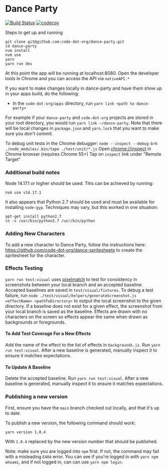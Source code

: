 # Dance Party
[![Build Status](https://github.com/code-dot-org/dance-party/actions/workflows/build.yml/badge.svg?branch=main)](https://github.com/code-dot-org/dance-party/actions/workflows/build.yml)
[![codecov](https://codecov.io/gh/code-dot-org/dance-party/branch/main/graph/badge.svg)](https://codecov.io/gh/code-dot-org/dance-party)

Steps to get up and running
```
git clone git@github.com:code-dot-org/dance-party.git
cd dance-party
nvm install
nvm use
yarn
yarn run dev
```

At this point the app will be running at localhost:8080. Open the developer tools in Chrome and you can access the API via `nativeAPI.*`

If you want to make changes locally in dance-party and have them show up in your apps build, do the following:
- In the `code-dot-org/apps` directory, run `yarn link <path to dance-party>`

For example if your `dance-party` and `code-dot-org` projects are stored in your root directory, you would run `yarn link ~/dance-party`.
Note that there will be local changes in `package.json` and `yarn.lock` that you want to make sure you don't commit.

To debug unit tests in the Chrome debugger:
`node --inspect --debug-brk ./node_modules/.bin/tape ./test/unit/*.js`
Open [chrome://inspect](chrome://inspect) in Chrome browser (requires Chrome 55+)
Tap on `inspect` link under "Remote Target"

### Additional build notes

Node 14.17.1 or higher should be used.  This can be achieved by running:
```
nvm use v14.17.1
```

It also appears that Python 2.7 should be used and must be available for installing `node-gyp`.  Techniques may vary, but this worked in one situation:
```
apt-get install python2.7
ln -s /usr/bin/python2.7 /usr/bin/python
```

### Adding New Characters
To add a new character to Dance Party, follow the instructions here: https://github.com/code-dot-org/dance-spritesheets to create the spritesheet for the character.

### Effects Testing
`yarn run test:visual` uses [pixelmatch](https://github.com/mapbox/pixelmatch#readme) to test for consistency in screenshots between your local branch and an accepted
baseline. Accepted baselines are saved in `test/visual/fixtures`.
To debug a test failure, run `node ./test/visual/helpers/generateScreenshot.js <effectName> <pathToDirectory>`
to output the local screenshot to the given directory. If a baseline does not exist for a given effect, the screenshot
from your local branch is saved as the baseline. Effects are drawn with no characters on the screen so effects appear
the same when drawn as backgrounds or foregrounds.

#### To Add Test Coverage For a New Effects
Add the name of the effect to the list of effects in `backgrounds.js`. Run `yarn run test:visual`.
After a new baseline is generated, manually inspect it to ensure it matches expectations.

#### To Update A Baseline
Delete the accepted baseline. Run `yarn run test:visual`. After a new baseline is generated, manually inspect
it to ensure it matches expectations.

### Publishing a new version

First, ensure you have the `main` branch checked out locally, and that it's up to date.

To publish a new version, the following command should work:
```
yarn version 1.0.4
```
With `1.0.4` replaced by the new version number that should be published.

Note: make sure you are logged into `npm` first.  If not, the command may fail with a misleading `E404` error.  You can see if you're logged in with `yarn npm whoami`, and if not logged in, can can use `yarn npm login`.
